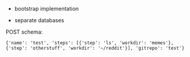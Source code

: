 * bootstrap implementation

* separate databases

POST schema:

`{'name': 'test', 'steps': [{'step': 'ls', 'workdir': 'memes'}, {'step': 'otherstuff', 'workdir': '~/reddit'}], 'gitrepo': 'test'}`
